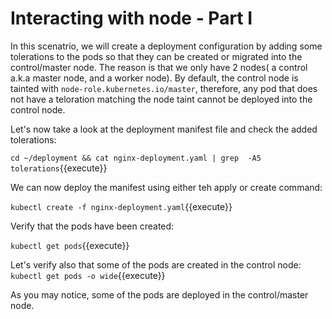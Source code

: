 # Interacting with node - Part I

In this scenatrio, we will create a deployment configuration by adding some tolerations to the pods so that they can be created or migrated into the control/master node.
The reason is that we only have 2 nodes( a control a.k.a master node, and a worker node).  By default, the control node is tainted with `node-role.kubernetes.io/master`,  therefore, any pod that does not have a teloration matching the node taint cannot be deployed into the control node.

Let's now take a look at the deployment manifest file and check the  added tolerations:

`cd ~/deployment && cat nginx-deployment.yaml | grep  -A5 tolerations`{{execute}}

We can now deploy the manifest using either teh apply or create command:

`kubectl create -f nginx-deployment.yaml`{{execute}}

Verify that the pods have been created:

`kubectl get pods`{{execute}}

Let's verify also that some of the pods are created in the control node:
`kubectl get pods -o wide`{{execute}}

As you may notice, some of the pods are deployed in the control/master node.





